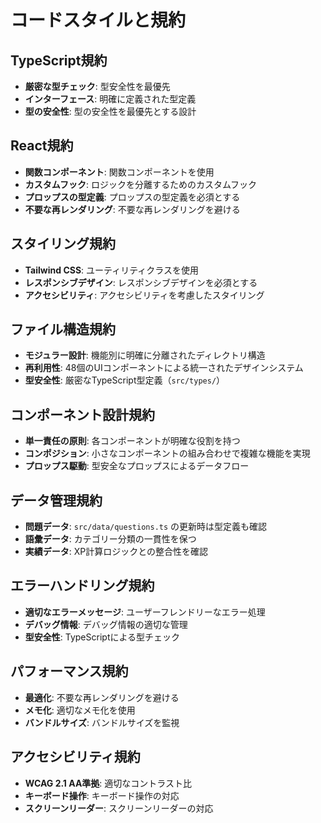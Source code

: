 # コードスタイルと規約

## TypeScript規約
- **厳密な型チェック**: 型安全性を最優先
- **インターフェース**: 明確に定義された型定義
- **型の安全性**: 型の安全性を最優先とする設計

## React規約
- **関数コンポーネント**: 関数コンポーネントを使用
- **カスタムフック**: ロジックを分離するためのカスタムフック
- **プロップスの型定義**: プロップスの型定義を必須とする
- **不要な再レンダリング**: 不要な再レンダリングを避ける

## スタイリング規約
- **Tailwind CSS**: ユーティリティクラスを使用
- **レスポンシブデザイン**: レスポンシブデザインを必須とする
- **アクセシビリティ**: アクセシビリティを考慮したスタイリング

## ファイル構造規約
- **モジュラー設計**: 機能別に明確に分離されたディレクトリ構造
- **再利用性**: 48個のUIコンポーネントによる統一されたデザインシステム
- **型安全性**: 厳密なTypeScript型定義（`src/types/`）

## コンポーネント設計規約
- **単一責任の原則**: 各コンポーネントが明確な役割を持つ
- **コンポジション**: 小さなコンポーネントの組み合わせで複雑な機能を実現
- **プロップス駆動**: 型安全なプロップスによるデータフロー

## データ管理規約
- **問題データ**: `src/data/questions.ts` の更新時は型定義も確認
- **語彙データ**: カテゴリー分類の一貫性を保つ
- **実績データ**: XP計算ロジックとの整合性を確認

## エラーハンドリング規約
- **適切なエラーメッセージ**: ユーザーフレンドリーなエラー処理
- **デバッグ情報**: デバッグ情報の適切な管理
- **型安全性**: TypeScriptによる型チェック

## パフォーマンス規約
- **最適化**: 不要な再レンダリングを避ける
- **メモ化**: 適切なメモ化を使用
- **バンドルサイズ**: バンドルサイズを監視

## アクセシビリティ規約
- **WCAG 2.1 AA準拠**: 適切なコントラスト比
- **キーボード操作**: キーボード操作の対応
- **スクリーンリーダー**: スクリーンリーダーの対応